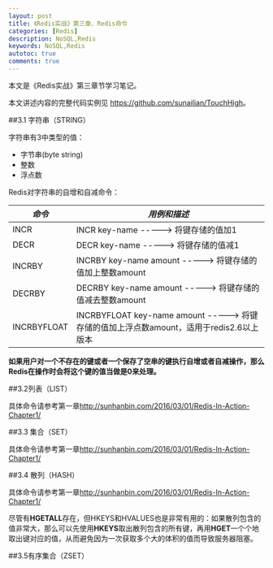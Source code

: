 ```yaml
---
layout: post
title: 《Redis实战》第三章、Redis命令
categories: [Redis]
description: NoSQL,Redis
keywords: NoSQL,Redis
autotoc: true
comments: true
---
```


本文是《Redis实战》第三章节学习笔记。

本文讲述内容的完整代码实例见 <https://github.com/sunailian/TouchHigh>。



##3.1 字符串（STRING）

字符串有3中类型的值：
- 字节串(byte string)
- 整数
- 浮点数

Redis对字符串的自增和自减命令：

*命令* |  *用例和描述*  
  ------------|----------------
  INCR | INCR key-name -----> 将键存储的值加1
  DECR | DECR key-name -----> 将键存储的值减1
  INCRBY | INCRBY key-name amount -----> 将键存储的值加上整数amount
  DECRBY | DECRBY key-name amount -----> 将键存储的值减去整数amount
  INCRBYFLOAT | INCRBYFLOAT key-name amount -----> 将键存储的值加上浮点数amount，适用于redis2.6以上版本

  **如果用户对一个不存在的键或者一个保存了空串的键执行自增或者自减操作，那么Redis在操作时会将这个键的值当做是0来处理。**

##3.2列表（LIST）

  具体命令请参考第一章<http://sunhanbin.com/2016/03/01/Redis-In-Action-Chapter1/>

##3.3 集合（SET）

  具体命令请参考第一章<http://sunhanbin.com/2016/03/01/Redis-In-Action-Chapter1/>

##3.4 散列（HASH）

  具体命令请参考第一章<http://sunhanbin.com/2016/03/01/Redis-In-Action-Chapter1/>

  尽管有**HGETALL**存在，但HKEYS和HVALUES也是非常有用的：如果散列包含的值非常大，那么可以先使用**HKEYS**取出散列包含的所有键，再用**HGET**一个个地取出键对应的值，从而避免因为一次获取多个大的体积的值而导致服务器阻塞。


##3.5有序集合（ZSET）


